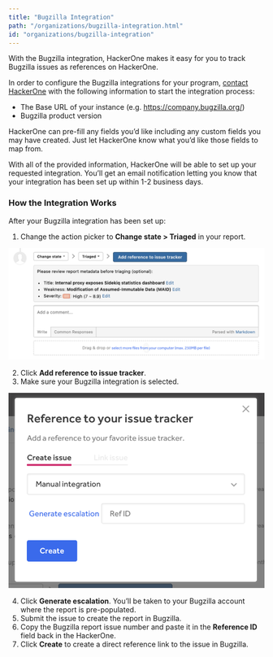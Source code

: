```yaml
---
title: "Bugzilla Integration"
path: "/organizations/bugzilla-integration.html"
id: "organizations/bugzilla-integration"
---
```


With the Bugzilla integration, HackerOne makes it easy for you to track Bugzilla issues as references on HackerOne.

In order to configure the Bugzilla integrations for your program, [contact HackerOne](https://support.hackerone.com) with the following information to start the integration process:

  - The Base URL of your instance (e.g. https://company.bugzilla.org/)
  - Bugzilla product version

HackerOne can pre-fill any fields you’d like including any custom fields you may have created. Just let HackerOne know what you’d like those fields to map from.

With all of the provided information, HackerOne will be able to set up your requested integration. You’ll get an email notification letting you know that your integration has been set up within 1-2 business days.

### How the Integration Works
After your Bugzilla integration has been set up:
1. Change the action picker to **Change state > Triaged** in your report.

![integrations](./images/add-integration-reference.png)

2. Click **Add reference to issue tracker**.
3. Make sure your Bugzilla integration is selected.

![integration](./images/issue-tracker-reference.png)

4. Click **Generate escalation**. You’ll be taken to your Bugzilla account where the report is pre-populated.
3. Submit the issue to create the report in Bugzilla.
4. Copy the Bugzilla report issue number and paste it in the **Reference ID** field back in the HackerOne.
5. Click **Create** to create a direct reference link to the issue in Bugzilla.
